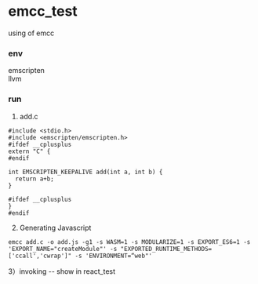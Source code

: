 # emcc_test
using of emcc


### env 
emscripten    
llvm


### run 
1) add.c
```
#include <stdio.h>
#include <emscripten/emscripten.h>
#ifdef __cplusplus
extern "C" {
#endif

int EMSCRIPTEN_KEEPALIVE add(int a, int b) {
  return a+b;
}

#ifdef __cplusplus
}
#endif

```
2) Generating Javascript
```
emcc add.c -o add.js -g1 -s WASM=1 -s MODULARIZE=1 -s EXPORT_ES6=1 -s 'EXPORT_NAME="createModule"' -s "EXPORTED_RUNTIME_METHODS=['ccall','cwrap']" -s 'ENVIRONMENT=“web"'

```


3）invoking -- show in react_test


